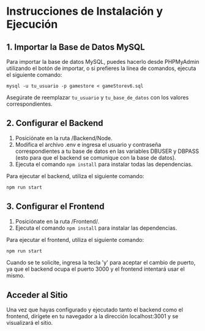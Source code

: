 # Instrucciones de Instalación y Ejecución

## 1. Importar la Base de Datos MySQL

Para importar la base de datos MySQL, puedes hacerlo desde PHPMyAdmin utilizando el botón de importar, o si prefieres la línea de comandos, ejecuta el siguiente comando:

```mysql
mysql -u tu_usuario -p gamestore < gameStorev6.sql
```

Asegúrate de reemplazar `tu_usuario` y `tu_base_de_datos` con los valores correspondientes.

## 2. Configurar el Backend

1. Posiciónate en la ruta /Backend/Node.
2. Modifica el archivo .env e ingresa el usuario y contraseña correspondientes a tu base de datos en las variables DBUSER y DBPASS (esto para que el backend se comunique con la base de datos).
3. Ejecuta el comando `npm install` para instalar todas las dependencias.

Para ejecutar el backend, utiliza el siguiente comando:

```bash
npm run start
```

## 3. Configurar el Frontend

1. Posiciónate en la ruta /Frontend/.
2. Ejecuta el comando `npm install` para instalar las dependencias.

Para ejecutar el frontend, utiliza el siguiente comando:

```bash
npm run start
```


Cuando se te solicite, ingresa la tecla 'y' para aceptar el cambio de puerto, ya que el backend ocupa el puerto 3000 y el frontend intentará usar el mismo.

## Acceder al Sitio

Una vez que hayas configurado y ejecutado tanto el backend como el frontend, dirígete en tu navegador a la dirección localhost:3001 y se visualizará el sitio.


